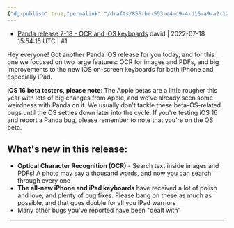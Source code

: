 ```yaml
---
{"dg-publish":true,"permalink":"/drafts/856-be-553-e4-d9-4-d16-a9-a2-12277-ff-4-b52-d-2/","dgHomeLink":true,"dgPassFrontmatter":false}
---
```


- [Panda release 7-18 - OCR and iOS keyboards](https://beta.bear.app/t/panda-release-7-18-ocr-and-ios-keyboards/2929)
david | 2022-07-18 15:54:15 UTC | #1

Hey everyone! Got another Panda iOS release for you today, and for this one we focused on two large features: OCR for images and PDFs, and big improvements to the new iOS on-screen keyboards for both iPhone and especially iPad.

**iOS 16 beta testers, please note**: The Apple betas are a little rougher this year with lots of big changes from Apple, and we've already seen some weirdness with Panda on it. We usually don't tackle these beta-OS-related bugs until the OS settles down later into the cycle. If you're testing iOS 16 and report a Panda bug, please remember to note that you're on the OS beta.

## What's new in this release:

- **Optical Character Recognition (OCR)** - Search text inside images and PDFs! A photo may say a thousand words, and now you can search through every one
- **The all-new iPhone and iPad keyboards** have received a lot of polish and love, and plenty of bug fixes. Please bang on these as much as possible, and that goes double for all you iPad warriors
- Many other bugs you’ve reported have been "dealt with”

-------------------------

